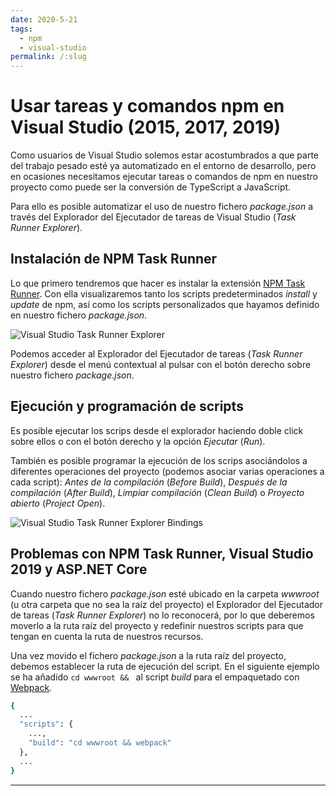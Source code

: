 ```yaml
---
date: 2020-5-21
tags: 
  - npm
  - visual-studio
permalink: /:slug
---
```


# Usar tareas y comandos npm en Visual Studio (2015, 2017, 2019)

<social-share class="social-share--header" />

Como usuarios de Visual Studio solemos estar acostumbrados a que parte del trabajo pesado esté ya automatizado en el entorno de desarrollo, pero en ocasiones necesitamos ejecutar tareas o comandos de npm en nuestro proyecto como puede ser la conversión de TypeScript a JavaScript.

Para ello es posible automatizar el uso de nuestro fichero _package.json_ a través del Explorador del Ejecutador de tareas de Visual Studio (_Task Runner Explorer_).

## Instalación de NPM Task Runner

Lo que primero tendremos que hacer es instalar la extensión [NPM Task Runner](https://marketplace.visualstudio.com/items?itemName=MadsKristensen.NPMTaskRunner). Con ella visualizaremos tanto los scripts predeterminados _install_ y _update_ de npm, así como los scripts personalizados que hayamos definido en nuestro fichero _package.json_.

![Visual Studio Task Runner Explorer](/blog/images/vs2019-task-runner-explorer.png)

Podemos acceder al Explorador del Ejecutador de tareas (_Task Runner Explorer_) desde el menú contextual al pulsar con el botón derecho sobre nuestro fichero _package.json_.

## Ejecución y programación de scripts

Es posible ejecutar los scrips desde el explorador haciendo doble click sobre ellos o con el botón derecho y la opción _Ejecutar_ (_Run_).

También es posible programar la ejecución de los scrips asociándolos a diferentes operaciones del proyecto (podemos asociar varias operaciones a cada script): _Antes de la compilación_ (_Before Build_), _Después de la compilación_ (_After Build_), _Limpiar compilación_ (_Clean Build_) o _Proyecto abierto_ (_Project Open_).

![Visual Studio Task Runner Explorer Bindings](/blog/images/vs2019-task-runner-explorer-bindings.png)

## Problemas con NPM Task Runner, Visual Studio 2019 y ASP.NET Core

Cuando nuestro fichero _package.json_ esté ubicado en la carpeta _wwwroot_ (u otra carpeta que no sea la raíz del proyecto) el Explorador del Ejecutador de tareas (_Task Runner Explorer_) no lo reconocerá, por lo que deberemos moverlo a la ruta raíz del proyecto y redefinir nuestros scripts para que tengan en cuenta la ruta de nuestros recursos.

Una vez movido el fichero _package.json_ a la ruta raíz del proyecto, debemos establecer la ruta de ejecución del script. En el siguiente ejemplo se ha añadido ```cd wwwroot && ``` al script _build_ para el empaquetado con [Webpack](./usar-webpack-4-transformar-empaquetar-recursos-aplicacion-web.md).

``` bash
{
  ...
  "scripts": {
    ...,
    "build": "cd wwwroot && webpack"
  },
  ...
}
```

---
<social-share class="social-share--footer" />